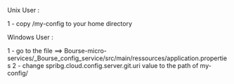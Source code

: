 Unix User :

1 - copy /my-config to your home directory

Windows User :

1 - go to the file ==> Bourse-micro-services/_Bourse_config_service/src/main/ressources/application.properties
2 - change spribg.cloud.config.server.git.uri value to the path of my-config/
